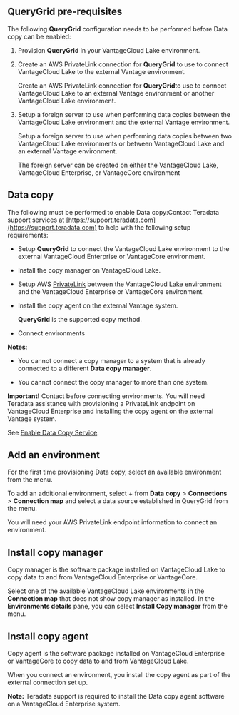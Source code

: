 ## QueryGrid pre-requisites


The following **QueryGrid** configuration needs to be performed before Data copy can be enabled:

1.  Provision **QueryGrid** in your VantageCloud Lake environment.


1.  Create an AWS PrivateLink connection for **QueryGrid** to use to connect VantageCloud Lake to the external Vantage environment.

    Create an AWS PrivateLink connection for **QueryGrid**to use to connect VantageCloud Lake to an external Vantage environment or another VantageCloud Lake environment.


1.  Setup a foreign server to use when performing data copies between the VantageCloud Lake environment and the external Vantage environment.

    Setup a foreign server to use when performing data copies between two VantageCloud Lake environments or between VantageCloud Lake and an external Vantage environment.

    The foreign server can be created on either the VantageCloud Lake, VantageCloud Enterprise, or VantageCore environment


## Data copy


The following must be performed to enable Data copy:Contact Teradata support services at [https://support.teradata.com](https://support.teradata.com) to help with the following setup requirements:

-   Setup **QueryGrid** to connect the VantageCloud Lake environment to the external VantageCloud Enterprise or VantageCore environment.


-   Install the copy manager on VantageCloud Lake.


-   Setup AWS [PrivateLink](dvp1707442265467.md) between the VantageCloud Lake environment and the VantageCloud Enterprise or VantageCore environment.


-   Install the copy agent on the external Vantage system.

    **QueryGrid** is the supported copy method.


-   Connect environments


**Notes**:

-   You cannot connect a copy manager to a system that is already connected to a different **Data copy manager**.


-   You cannot connect the copy manager to more than one system.


**Important!** Contact before connecting environments. You will need Teradata assistance with provisioning a PrivateLink endpoint on VantageCloud Enterprise and installing the copy agent on the external Vantage system.

See [Enable Data Copy Service](https://docs.teradata.com/access/sources/dita/topic?dita:topicPath=zmv1694773546514.dita&utm_source=console&utm_medium=iph).

## Add an environment


For the first time provisioning Data copy, select an available environment from the menu.

To add an additional environment, select + from **Data copy** > **Connections** > **Connection map** and select a data source established in QueryGrid from the menu.

You will need your AWS PrivateLink endpoint information to connect an environment.

## Install copy manager


Copy manager is the software package installed on VantageCloud Lake to copy data to and from VantageCloud Enterprise or VantageCore.

Select one of the available VantageCloud Lake environments in the **Connection map** that does not show copy manager as installed. In the **Environments details** pane, you can select **Install Copy manager** from the menu.

## Install copy agent


Copy agent is the software package installed on VantageCloud Enterprise or VantageCore to copy data to and from VantageCloud Lake.

When you connect an environment, you install the copy agent as part of the external connection set up.

**Note:** Teradata support is required to install the Data copy agent software on a VantageCloud Enterprise system.

